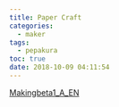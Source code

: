 ```yaml
---
title: Paper Craft
categories:
  - maker
tags:
  - pepakura
toc: true
date: 2018-10-09 04:11:54
---
```


[Makingbeta1_A_EN](http://craftel.org/makingbeta1_a_en.html)
